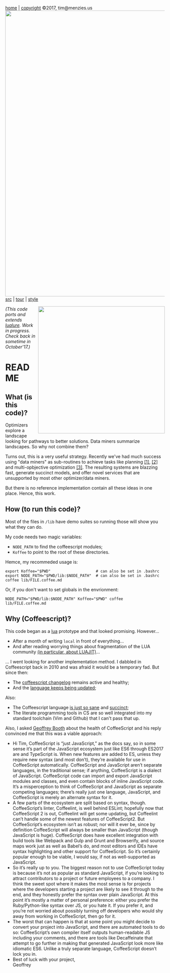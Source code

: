 [home](http://tiny.cc/koff) |
[copyright](https://github.com/koffee/script/blob/master/LICENSE.md) &copy;2017, tim&commat;menzies.us<br>
[<img width=900 src=https://raw.githubusercontent.com/koffee/script/master/img/head.jpg>](http://tiny.cc/koff)<br>
[src](https://github.com/koffee/script/tree/master/lib) |
[tour](https://github.com/koffee/script/blob/master/docs/TOUR.md) |
[style](https://github.com/koffee/script/blob/master/docs/STYLE.md) 

<img src="http://www.backcountryengineering.com/wp-content/uploads/2016/11/workinprogress1.jpg" align=right width=400>


<em>(This code ports and extends
[lualure](https://lualure.github.io/info/). Work in progress. Check back in sometime in October'17.)</em>

# README 

## What (is this code)?

Optimizers explore a landscape looking for pathways to better solutions.
Data miners summarize landscapes. So why not combine them?

Turns out, this is a very useful strategy.
Recently we've had much success using "data miners" as sub-routines to achieve tasks like planning
[[1]](https://arxiv.org/pdf/1609.03614.pdf), [[2]](https://arxiv.org/pdf/1708.05442.pdf) and
multi-opbjective optimization [[3]](https://arxiv.org/pdf/1705.05018.pdf). The resulting
systems are blazzing fast, generate succinct models, and offer novel services that are unsupported by most other optimizer/data miners.

But there is no reference implementation contain all these ideas  in one place. 
Hence, this work.

## How (to run this code)?

Most of the files in `/lib` have demo suites so running those will show you what they 
can do.

My code needs two magic variables:

- `NODE_PATH` to find the coffeescript modules;
- `Koffee` to point to the root of these directories.

Hemce, my recommeded usage is:

    export Koffee="$PWD"                    # can also be set in .bashrc
    export NODE_PATH="$PWD/lib:$NODE_PATH"  # can also be set in .bashrc
    coffee lib/FILE.coffee.md

Or, if you don't want to set globals in the envrionment:

    NODE_PATH="$PWD/lib:$NODE_PATH" Koffee="$PWD" coffee lib/FILE.coffee.md
    
## Why (Coffeescript)?

This code began as a 
[lua](https://lualure.github.io/info/) prototype
and that looked promising. However...


- After a month of writing `local` in front of everything... 
- And after reading worrying things about fragmentation of the LUA community [(in particular, about LUAJIT)](https://realmensch.org/2016/05/28/goodbye-lua/)...

... I went looking for another implementation method. I 
dabbled in Coffeescript back in 2010 and was afraid it would be a temporary
fad.
But since then:

- The [coffeescript changelog](http://coffeescript.org/v2/#changelog)  remains active and healthy;
- And the [language  keeps being updated](http://coffeescript.org/v2/#coffeescript-2);

Also:

- The Coffeescript language [is just so sane](http://coffeescript.org/) and [succinct](lib/rand.coffee.md);
- The literate programming tools in CS are so well integrated into my standard toolchain (Vim and Github) that I
  can't pass that up.

Also, I asked [Geoffrey Booth](https://github.com/GeoffreyBooth) about the health of CoffeeScript and his reply convinced
me that this was a viable approach:

- Hi Tim,
  CoffeeScript is “just JavaScript,” as the docs say, so in some
  sense it’s part of the JavaScript ecosystem just like ES6 through
  ES2017 are and TypeScript is. When new features are added to ES,
  unless they require new syntax (and most don’t), they’re available
  for use in CoffeeScript automatically. CoffeeScript and JavaScript
  aren’t separate languages, in the traditional sense; if anything,
  CoffeeScript is a dialect of JavaScript. CoffeeScript code can
  import and export JavaScript modules and classes, and even contain
  blocks of inline JavaScript code. It’s a misperception to think
  of CoffeeScript and JavaScript as separate competing languages;
  there’s really just one language, JavaScript, and CoffeeScript
  is merely an alternate syntax for it.
- A few parts of the ecosystem are split based on syntax, though.
CoffeeScript’s linter, Coffeelint, is well behind ESLint; hopefully
now that CoffeeScript 2 is out, Coffeelint will get some updating,
but Coffeelint can’t handle some of the newest features of CoffeeScript2.
But CoffeeScript’s
ecosystem isn’t as robust; nor will it ever be, since by definition
CoffeeScript will always be smaller than JavaScript (though JavaScript
is huge). CoffeeScript does have excellent integration with build
tools like Webpack and Gulp and Grunt and Browserify, and source
maps work just as well as Babel’s do, and most editors and IDEs
have syntax highlighting and other support for CoffeeScript. So
it’s certainly popular enough to be viable, I would say, if not as
well-supported as JavaScript.  
- So it’s really up to you. The
biggest reason not to use CoffeeScript today is because it’s not
as popular as standard JavaScript, if you’re looking to attract
contributors to a project or future employees to a company. I think
the sweet spot where it makes the most sense is for projects where
the developers starting a project are likely to see it through to
the end, and they honestly prefer the syntax over plain JavaScript.
At this point it’s mostly a matter of personal preference: either
you prefer the Ruby/Python-like syntax over JS, or you hate it. If
you prefer it, and you’re not worried about possibly turning off
developers who would shy away from working in CoffeeScript, then
go for it.
- The worst that can happen is that at some point you might
decide to convert your project into JavaScript, and there are
automated tools to do so: CoffeeScript’s own compiler itself outputs
human-readable JS including your comments, and there are tools like
Decaffeinate that attempt to go further in making that generated
JavaScript look more like idiomatic ES6. Unlike a truly separate
language, CoffeeScript doesn’t lock you in.  
- Best of luck with your project,     
  Geoffrey



